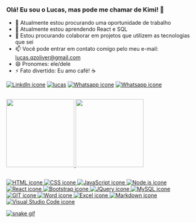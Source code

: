 ### Olá! Eu sou o Lucas, mas pode me chamar de Kimi! 👋

- 🔭 Atualmente estou procurando uma oportunidade de trabalho
- 🌱 Atualmente estou aprendendo React e SQL
- 👯 Estou procurando colaborar em projetos que utilizem as tecnologias que sei
- 📫 Você pode entrar em contato comigo pelo meu e-mail: lucas.qzoliver@gmail.com
- 😄 Pronomes: ele/dele 
- ⚡ Fato divertido: Eu amo café! ☕
<div>
    <a href="https://www.linkedin.com/in/lucas-qzoliver/" target="_blank" ><img src="https://img.shields.io/badge/LinkedIn-0077B5?style=for-the-badge&logo=linkedin&logoColor=white" alt="LinkdIn icone" target="_blank"></a>
    <a href="https://pt.anotepad.com/notes/9t4c2f82" target="_blank" ><img src="https://img.shields.io/badge/Gmail-D14836?style=for-the-badge&logo=gmail&logoColor=white" alt="lucas" alt="Gmail icone" target="_blank"></a>
    <a href="https://wa.me/qr/76MLEQ4LNAFPE1" target="_blank" ><img src="https://img.shields.io/badge/WhatsApp-25D366?style=for-the-badge&logo=whatsapp&logoColor=white" alt="Whatsapp icone" target="_blank"></a>
  <a href="https://myanimelist.net/profile/kiminasu" target="_blank" ><img src="https://img.shields.io/badge/Myanimelist-2E51A2?style=for-the-badge&logo=myanimelist&logoColor=white" alt="Whatsapp icone" target="_blank"></a>
  </div>
  
##

<div>
  <a href="https://github.com/Kiminasu">  
  <img height="180em" src="https://github-readme-stats.vercel.app/api?username=kiminasu&show_icons=true&theme=merko"/>
  <img height="180em" src="https://github-readme-stats.vercel.app/api/top-langs/?username=kiminasu&layout=compact&theme=merko"/>
</div>
  
  ##
  <div>
    <img src="https://img.shields.io/badge/HTML5-E34F26?style=for-the-badge&logo=html5&logoColor=white" target="_blank" alt="HTML icone">
    <img src="https://img.shields.io/badge/CSS3-1572B6?style=for-the-badge&logo=css3&logoColor=white" target="_blank" alt="CSS icone">
    <img src="https://img.shields.io/badge/JavaScript-F7DF1E?style=for-the-badge&logo=javascript&logoColor=black" target="_blank" alt="JavaScript icone">
    <img src="https://img.shields.io/badge/Node.js-43853D?style=for-the-badge&logo=node.js&logoColor=white" target="_blank" alt="Node.js icone">
    <img src="https://img.shields.io/badge/React-20232A?style=for-the-badge&logo=react&logoColor=61DAFB" target="_blank" alt="React icone">
    <img src="https://img.shields.io/badge/Bootstrap-563D7C?style=for-the-badge&logo=bootstrap&logoColor=white" target="_blank" alt="Bootstrap icone">
    <img src="https://img.shields.io/badge/jQuery-0769AD?style=for-the-badge&logo=jquery&logoColor=white" target="_blank" alt="JQuery icone">
    <img src="https://img.shields.io/badge/MySQL-00000F?style=for-the-badge&logo=mysql&logoColor=white" target="_blank" alt="MySQL icone">
    <img src="https://img.shields.io/badge/GIT-E44C30?style=for-the-badge&logo=git&logoColor=white" target="_blank" alt="GIT icone">
    <img src="https://img.shields.io/badge/Microsoft_Word-2B579A?style=for-the-badge&logo=microsoft-word&logoColor=white" target="_blank" alt="Word icone">
    <img src="https://img.shields.io/badge/Microsoft_Excel-217346?style=for-the-badge&logo=microsoft-excel&logoColor=white" target="_blank" alt="Excel icone">
    <img src="https://img.shields.io/badge/Markdown-000000?style=for-the-badge&logo=markdown&logoColor=white" target="_blank" alt="Markdown icone">
    <img src="https://img.shields.io/badge/Visual_Studio_Code-0078D4?style=for-the-badge&logo=visual%20studio%20code&logoColor=white" target="_blank" alt="Visual Studio Code icone">
  </div>
  
 
![snake gif](https://github.com/Kiminasu/Kiminasu/blob/output/github-contribution-grid-snake.svg)
